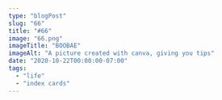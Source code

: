 ```yaml
---
type: "blogPost"
slug: "66"
title: "#66"
image: "66.png"
imageTitle: "BOOBAE"
imageAlt: "A picture created with canva, giving you tips"
date: "2020-10-22T00:00:00-07:00"
tags:
  - "life"
  - "index cards"
---
```

